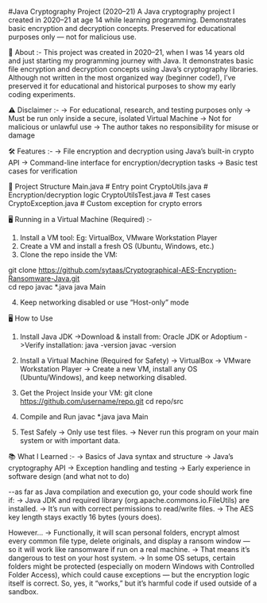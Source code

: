 #Java Cryptography Project (2020–21)
A Java cryptography project I created in 2020–21 at age 14 while learning programming. Demonstrates basic encryption and decryption concepts. Preserved for educational purposes only — not for malicious use.

📜 About :-
This project was created in 2020–21, when I was 14 years old and just starting my programming journey with Java.
It demonstrates basic file encryption and decryption concepts using Java’s cryptography libraries.
Although not written in the most organized way (beginner code!), I’ve preserved it for educational and historical purposes to show my early coding experiments.

⚠️ Disclaimer :-
-> For educational, research, and testing purposes only
-> Must be run only inside a secure, isolated Virtual Machine
-> Not for malicious or unlawful use
-> The author takes no responsibility for misuse or damage

🛠 Features :-
-> File encryption and decryption using Java’s built-in crypto API
-> Command-line interface for encryption/decryption tasks
-> Basic test cases for verification

📂 Project Structure
Main.java              # Entry point
CryptoUtils.java       # Encryption/decryption logic
CryptoUtilsTest.java   # Test cases
CryptoException.java   # Custom exception for crypto errors


🖥 Running in a Virtual Machine (Required) :-
1. Install a VM tool:
    Eg: VirtualBox, VMware Workstation Player
2. Create a VM and install a fresh OS (Ubuntu, Windows, etc.)
3. Clone the repo inside the VM:

git clone https://github.com/sytaas/Cryptographical-AES-Encryption-Ransomware-Java.git  
cd repo
javac *.java
java Main

4. Keep networking disabled or use “Host-only” mode

🖥 How to Use
1. Install Java JDK
    ->Download & install from:
        Oracle JDK
        or Adoptium
    ->Verify installation:
        java -version
        javac -version

2. Install a Virtual Machine (Required for Safety)
    -> VirtualBox 
    -> VMware Workstation Player
    -> Create a new VM, install any OS (Ubuntu/Windows), and keep networking disabled.

3. Get the Project
    Inside your VM:
        git clone https://github.com/username/repo.git
        cd repo/src

4. Compile and Run
    javac *.java
    java Main

5. Test Safely
    -> Only use test files.
    -> Never run this program on your main system or with important data.


📚 What I Learned :-
-> Basics of Java syntax and structure
-> Java’s cryptography API
-> Exception handling and testing
-> Early experience in software design (and what not to do)


--as far as Java compilation and execution go, your code should work fine if:
    -> Java JDK and required library (org.apache.commons.io.FileUtils) are installed.
    -> It’s run with correct permissions to read/write files.
    -> The AES key length stays exactly 16 bytes (yours does).

However…
    -> Functionally, it will scan personal folders, encrypt almost every common file type, delete originals, and display a ransom window — so it will work like ransomware if run on a real machine.
    -> That means it’s dangerous to test on your host system.
    -> In some OS setups, certain folders might be protected (especially on modern Windows with Controlled Folder Access), which could cause exceptions — but the encryption logic itself is correct.
    So, yes, it “works,” but it’s harmful code if used outside of a sandbox.

